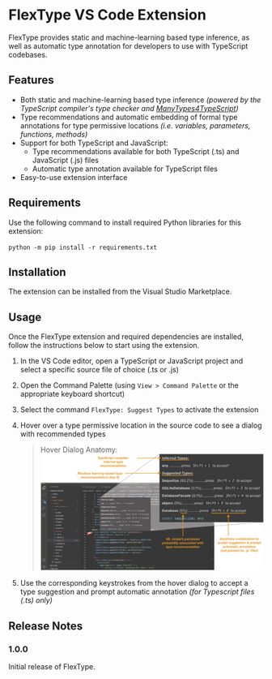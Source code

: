 # FlexType VS Code Extension

<!-- to do: add shield + marketplace link -->

FlexType provides static and machine-learning based type inference, as well as automatic type annotation for developers to use with TypeScript codebases.

## Features

* Both static and machine-learning based type inference *(powered by the TypeScript compiler's type checker and [ManyTypes4TypeScript](https://huggingface.co/kevinjesse/codebert-MT4TS>))*
* Type recommendations and automatic embedding of formal type annotations for type permissive locations *(i.e. variables, parameters, functions, methods)*
* Support for both TypeScript and JavaScript:
    * Type recommendations available for both TypeScript (.ts) and JavaScript (.js) files
    * Automatic type annotation available for TypeScript files
* Easy-to-use extension interface  

## Requirements

Use the following command to install required Python libraries for this extension:

`python -m pip install -r requirements.txt`

## Installation

The extension can be installed from the Visual Studio Marketplace.
<!-- to do: add marketplace link -->

## Usage
Once the FlexType extension and required dependencies are installed, follow the instructions below to start using the extension.

1. In the VS Code editor, open a TypeScript or JavaScript project and select a specific source file of choice (.ts or .js)
2. Open the Command Palette (using `View > Command Palette` or the appropriate keyboard shortcut)
3. Select the command `FlexType: Suggest Types` to activate the extension
4. Hover over a type permissive location in the source code to see a dialog with recommended types
    > Hover Dialog Anatomy: ![](images/FlexTypeHoverAnatomy.png)


5. Use the corresponding keystrokes from the hover dialog to accept a type suggestion and prompt automatic annotation *(for Typescript files (.ts) only)*

<!-- ## Known Issues

Calling out known issues can help limit users opening duplicate issues against your extension. -->

## Release Notes

### 1.0.0

Initial release of FlexType.